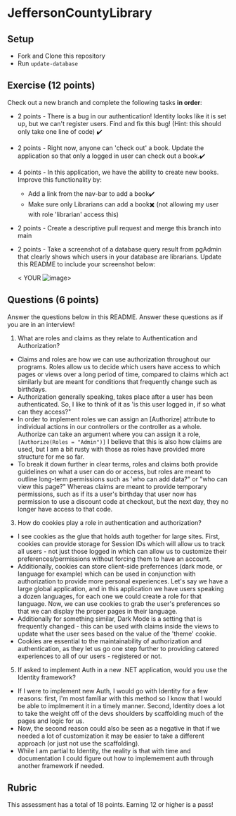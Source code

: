 # JeffersonCountyLibrary

## Setup
* Fork and Clone this repository
* Run `update-database`

## Exercise (12 points)

Check out a new branch and complete the following tasks **in order**:
* 2 points - There is a bug in our authentication!  Identity looks like it is set up, but we can't register users.  Find and fix this bug! (Hint: this should only take one line of code) ✔️
* 2 points - Right now, anyone can 'check out' a book.  Update the application so that only a logged in user can check out a book.✔️
* 4 points - In this application, we have the ability to create new books.  Improve this functionality by:
  * Add a link from the nav-bar to add a book✔️
  * Make sure only Librarians can add a book✖️ (not allowing my user with role 'librarian' access this)
* 2 points - Create a descriptive pull request and merge this branch into main
* 2 points - Take a screenshot of a database query result from pgAdmin that clearly shows which users in your database are librarians.  Update this README to include your screenshot below:

  < YOUR ![image](https://github.com/bradenasmith2/Launch_Mod5Week3Assessment/assets/80287373/81d4d0e2-022a-4b69-b788-9b459da879e0)>

  

## Questions (6 points)

Answer the questions below in this README.  Answer these questions as if you are in an interview!

1. What are roles and claims as they relate to Authentication and Authorization?
* Claims and roles are how we can use authorization throughout our programs. Roles allow us to decide which users have access to which pages or views over a long period of time, compared to claims which act similarly but are meant for conditions that frequently change such as birthdays.
* Authorization generally speaking, takes place after a user has been authenticated. So, I like to think of it as 'is this user logged in, if so what can they access?"
* In order to implement roles we can assign an [Authorize] attribute to individual actions in our controllers or the controller as a whole. Authorize can take an argument where you can assign it a role, `[Authorize(Roles = "Admin")]` I believe that this is also how claims are used, but I am a bit rusty with those as roles have provided more structure for me so far.
* To break it down further in clear terms, roles and claims both provide guidelines on what a user can do or access, but roles are meant to outline long-term permissions such as 'who can add data?" or "who can view this page?" Whereas claims are meant to provide temporary permissions, such as if its a user's birthday that user now has permission to use a discount code at checkout, but the next day, they no longer have access to that code.

3. How do cookies play a role in authentication and authorization?
* I see cookies as the glue that holds auth together for large sites. First, cookies can provide storage for Session IDs which will allow us to track all users - not just those logged in which can allow us to customize their preferences/permissions without forcing them to have an account.
* Additionally, cookies can store client-side preferrences (dark mode, or language for example) which can be used in conjunction with authorization to provide more personal experiences. Let's say we have a large global application, and in this application we have users speaking a dozen languages, for each one we could create a role for that language. Now, we can use cookies to grab the user's preferences so that we can display the proper pages in their language.
* Additionally for something similar, Dark Mode is a setting that is frequently changed - this can be used with claims inside the views to update what the user sees based on the value of the 'theme' cookie.
* Cookies are essential to the maintainability of authorization and authentication, as they let us go one step further to providing catered experiences to all of our users - registered or not.

5. If asked to implement Auth in a new .NET application, would you use the Identity framework?
* If I were to implement new Auth, I would go with Identity for a few reasons: first, I'm most familiar with this method so I know that I would be able to implmement it in a timely manner. Second, Identity does a lot to take the weight off of the devs shoulders by scaffolding much of the pages and logic for us.
* Now, the second reason could also be seen as a negative in that if we needed a lot of customization it may be easier to take a different approach (or just not use the scaffolding).
* While I am partial to Identity, the reality is that with time and documentation I could figure out how to implemement auth through another framework if needed.

## Rubric

This assessment has a total of 18 points.  Earning 12 or higher is a pass!
